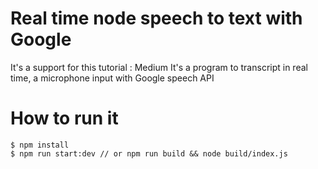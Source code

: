 # Real time node speech to text with Google

It's a support for this tutorial : Medium
It's a program to transcript in real time, a microphone input with Google speech API

# How to run it

    $ npm install
    $ npm run start:dev // or npm run build && node build/index.js
